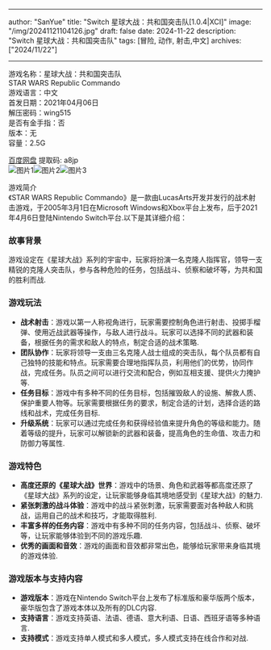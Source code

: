 
---
author: "SanYue"
title: "Switch 星球大战：共和国突击队[1.0.4|XCI]"
image: "/img/20241121104126.jpg"
draft: false
date: 2024-11-22
description: "Switch 星球大战：共和国突击队"
tags: [冒险, 动作, 射击,中文]
archives: ["2024/11/22"]

---

游戏名称：星球大战：共和国突击队   
STAR WARS Republic Commando    
游戏语言：中文  
首发日期：2021年04月06日  
解压密码：wing515  
是否有金手指：否  
版本：无   
容量：2.5G

[百度网盘](https://pan.baidu.com/s/1yMnntiMGjxxl3sGKt6ncow) 提取码: a8jp  
![图片1](/img/812bff.jpg)![图片2](/img/dd1419.jpg)![图片3](/img/382f33.jpg)  

游戏简介  
《STAR WARS Republic Commando》是一款由LucasArts开发并发行的战术射击游戏，于2005年3月1日在Microsoft Windows和Xbox平台上发布，后于2021年4月6日登陆Nintendo Switch平台.以下是其详细介绍：

### 故事背景
游戏设定在《星球大战》系列的宇宙中，玩家将扮演一名克隆人指挥官，领导一支精锐的克隆人突击队，参与各种危险的任务，包括战斗、侦察和破坏等，为共和国的胜利而战.

### 游戏玩法
- **战术射击**：游戏以第一人称视角进行，玩家需要控制角色进行射击、投掷手榴弹、使用近战武器等操作，与敌人进行战斗。玩家可以选择不同的武器和装备，根据任务的需求和敌人的特点，制定合适的战术策略.
- **团队协作**：玩家将领导一支由三名克隆人战士组成的突击队，每个队员都有自己独特的技能和特点。玩家需要合理地指挥队员，利用他们的优势，协同作战，完成任务。队员之间可以进行交流和配合，例如互相支援、提供火力掩护等.
- **任务目标**：游戏中有多种不同的任务目标，包括摧毁敌人的设施、解救人质、保护重要人物等。玩家需要根据任务的要求，制定合适的计划，选择合适的路线和战术，完成任务目标.
- **升级系统**：玩家可以通过完成任务和获得经验值来提升角色的等级和能力。随着等级的提升，玩家可以解锁新的武器和装备，提高角色的生命值、攻击力和防御力等属性.

### 游戏特色
- **高度还原的《星球大战》世界**：游戏中的场景、角色和武器等都高度还原了《星球大战》系列的设定，让玩家能够身临其境地感受到《星球大战》的魅力.
- **紧张刺激的战斗体验**：游戏中的战斗紧张刺激，玩家需要面对各种敌人和挑战，运用自己的战术和技巧，才能取得胜利.
- **丰富多样的任务内容**：游戏中有多种不同的任务内容，包括战斗、侦察、破坏等，让玩家能够体验到不同的游戏乐趣.
- **优秀的画面和音效**：游戏的画面和音效都非常出色，能够给玩家带来身临其境的游戏体验.

### 游戏版本与支持内容
- **游戏版本**：游戏在Nintendo Switch平台上发布了标准版和豪华版两个版本，豪华版包含了游戏本体以及所有的DLC内容.
- **支持语言**：游戏支持英语、法语、德语、意大利语、日语、西班牙语等多种语言.
- **支持模式**：游戏支持单人模式和多人模式，多人模式支持在线合作和对战.
